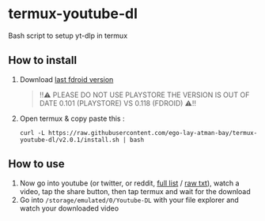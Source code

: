 # termux-youtube-dl

Bash script to setup yt-dlp in termux

## How to install

1. Download [last fdroid version](https://f-droid.org/en/packages/com.termux/)
   > ‼⚠ PLEASE DO NOT USE PLAYSTORE THE VERSION IS OUT OF DATE 0.101 (PLAYSTORE) VS 0.118 (FDROID) ⚠‼
2. Open termux & copy paste this :

   `curl -L https://raw.githubusercontent.com/ego-lay-atman-bay/termux-youtube-dl/v2.0.1/install.sh | bash`

## How to use

1. Now go into youtube (or twitter, or reddit, [full list](https://github.com/yt-dlp/yt-dlp/blob/master/supportedsites.md) / [raw txt](https://raw.githubusercontent.com/yt-dlp/yt-dlp/master/supportedsites.md)), watch a video, tap the share button, then tap termux and wait for the download
2. Go into `/storage/emulated/0/Youtube-DL` with your file explorer and watch your downloaded video
